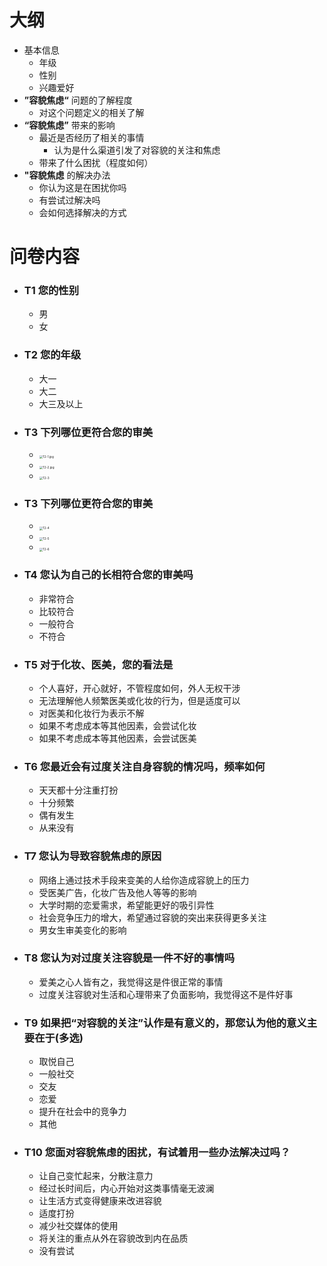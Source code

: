 # 大纲
- 基本信息
	- 年级
	- 性别
	- 兴趣爱好
- **”容貌焦虑“** 问题的了解程度
	- 对这个问题定义的相关了解
- **“容貌焦虑”** 带来的影响
	- 最近是否经历了相关的事情
		- 认为是什么渠道引发了对容貌的关注和焦虑
	- 带来了什么困扰（程度如何）
- **"容貌焦虑** 的解决办法
	- 你认为这是在困扰你吗
	- 有尝试过解决吗
	- 会如何选择解决的方式
# 问卷内容
- ### T1 您的性别
	- 男
	- 女
- ### T2 您的年级
	- 大一
	- 大二
	- 大三及以上
- ### T3 下列哪位更符合您的审美
	- <img src="https://gitee.com/hemingyuna/pic/raw/master/img/202410161218505.jpg" alt="T2-1.jpg" style="zoom:33%;" />
	- <img src="https://gitee.com/hemingyuna/pic/raw/master/img/202410161219547.jpg" alt="T2-2.jpg" style="zoom:33%;" />
	- <img src="https://gitee.com/hemingyuna/pic/raw/master/img/202410161220860.jpg" alt="T2-3" style="zoom:33%;" />
- ### T3 下列哪位更符合您的审美
	- <img src="https://gitee.com/hemingyuna/pic/raw/master/img/202410161221121.jpg" alt="T2-4" style="zoom:33%;" />
	- <img src="https://gitee.com/hemingyuna/pic/raw/master/img/202410161221638.jpg" alt="T2-5" style="zoom:33%;" />
	- <img src="https://gitee.com/hemingyuna/pic/raw/master/img/202410161221419.jpg" alt="T2-6" style="zoom:33%;" />
- ### T4 您认为自己的长相符合您的审美吗
	- 非常符合
	- 比较符合
	- 一般符合
	- 不符合
- ### T5 对于化妆、医美，您的看法是
	- 个人喜好，开心就好，不管程度如何，外人无权干涉
	- 无法理解他人频繁医美或化妆的行为，但是适度可以
	- 对医美和化妆行为表示不解
	- 如果不考虑成本等其他因素，会尝试化妆
	- 如果不考虑成本等其他因素，会尝试医美
- ### T6 您最近会有过度关注自身容貌的情况吗，频率如何
	- 天天都十分注重打扮
	- 十分频繁
	- 偶有发生
	- 从来没有
- ### T7 您认为导致容貌焦虑的原因
	- 网络上通过技术手段来变美的人给你造成容貌上的压力
	- 受医美广告，化妆广告及他人等等的影响
	- 大学时期的恋爱需求，希望能更好的吸引异性
	- 社会竞争压力的增大，希望通过容貌的突出来获得更多关注
	- 男女生审美变化的影响
- ### T8 您认为对过度关注容貌是一件不好的事情吗
	- 爱美之心人皆有之，我觉得这是件很正常的事情
	- 过度关注容貌对生活和心理带来了负面影响，我觉得这不是件好事
- ### T9 如果把“对容貌的关注”认作是有意义的，那您认为他的意义主要在于(多选)
	- 取悦自己
	- 一般社交
	- 交友
	- 恋爱
	- 提升在社会中的竞争力
	- 其他
- ### T10 您面对容貌焦虑的困扰，有试着用一些办法解决过吗？
	- 让自己变忙起来，分散注意力
	- 经过长时间后，内心开始对这类事情毫无波澜
	- 让生活方式变得健康来改进容貌
	- 适度打扮
	- 减少社交媒体的使用
	- 将关注的重点从外在容貌改到内在品质
	- 没有尝试